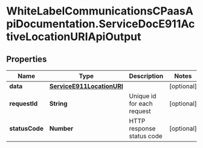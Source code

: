 # WhiteLabelCommunicationsCPaasApiDocumentation.ServiceDocE911ActiveLocationURIApiOutput

## Properties

Name | Type | Description | Notes
------------ | ------------- | ------------- | -------------
**data** | [**ServiceE911LocationURI**](ServiceE911LocationURI.md) |  | [optional] 
**requestId** | **String** | Unique id for each request | [optional] 
**statusCode** | **Number** | HTTP response status code | [optional] 


